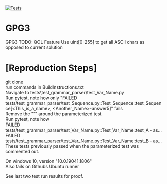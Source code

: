 [![Tests](https://github.com/TimMeiwald/PackratParserGenerator/actions/workflows/PackratParserGenerator.yml/badge.svg)](https://github.com/TimMeiwald/PackratParserGenerator/actions/workflows/PackratParserGenerator.yml)
# GPG3
GPG3
TODO: QOL Feature Use uint[0-255] to get all ASCII chars as opposed to current solution  


# [Reproduction Steps]
git clone <repo>    
run commands in BuildInstructions.txt      
Navigate to tests\test_grammar_parser\test_Var_Name.py     
Run pytest, note how only "FAILED tests/test_grammar_parser/test_Sequence.py::Test_Sequence::test_Sequence[<This_is_a_name>, <Another_Name>-answer5]" fails    
Remove the """ around the parameterized test.     
Run pytest, note how     
   FAILED tests/test_grammar_parser/test_Var_Name.py::Test_Var_Name::test_A - as...    
   FAILED tests/test_grammar_parser/test_Var_Name.py::Test_Var_Name::test_B - as...    
These tests previously passed when the parameterized test was commented out.     
  
 On windows 10, version "10.0.19041.1806"    
 Also fails on Githubs Ubuntu runner    
 
 See last two test run results for proof.    

